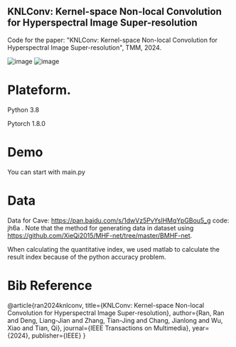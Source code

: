 ## KNLConv: Kernel-space Non-local Convolution for Hyperspectral Image Super-resolution

Code for the paper: "KNLConv: Kernel-space Non-local Convolution for Hyperspectral Image Super-resolution", TMM, 2024.

![image](https://github.com/Evangelion09/KNLNet/assets/49515620/df439e22-b8d3-43fd-b220-2eb3173eb721)
![image](https://github.com/Evangelion09/KNLNet/assets/49515620/741d291a-69db-4063-9109-95a2599ea29a)

# Plateform.

Python 3.8 

Pytorch 1.8.0

# Demo
You can start with main.py


# Data
Data for Cave:  https://pan.baidu.com/s/1dwVz5PvYslHMqYpGBou5_g   code: jh6a .
Note that the method for generating data in dataset using https://github.com/XieQi2015/MHF-net/tree/master/BMHF-net.

When calculating the quantitative index, we used matlab to calculate the result index because of the python accuracy problem.

# Bib Reference

@article{ran2024knlconv,
  title={KNLConv: Kernel-space Non-local Convolution for Hyperspectral Image Super-resolution},
  author={Ran, Ran and Deng, Liang-Jian and Zhang, Tian-Jing and Chang, Jianlong and Wu, Xiao and Tian, Qi},
  journal={IEEE Transactions on Multimedia},
  year={2024},
  publisher={IEEE}
}
